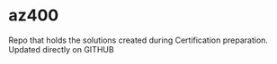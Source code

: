 # az400
Repo that holds the solutions created during Certification preparation. Updated directly on GITHUB
